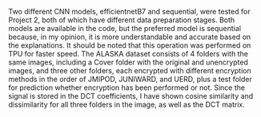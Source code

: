 Two different CNN models, efficientnetB7 and sequential, were tested for Project 2, both of which have different data preparation stages. Both models are available in the code, but the preferred model is sequential because, in my opinion, it is more understandable and accurate based on the explanations. It should be noted that this operation was performed on TPU for faster speed. The ALASKA dataset consists of 4 folders with the same images, including a Cover folder with the original and unencrypted images, and three other folders, each encrypted with different encryption methods in the order of JMIPOD, JUNIWARD, and UERD, plus a test folder for prediction whether encryption has been performed or not. Since the signal is stored in the DCT coefficients, I have shown cosine similarity and dissimilarity for all three folders in the image, as well as the DCT matrix.
